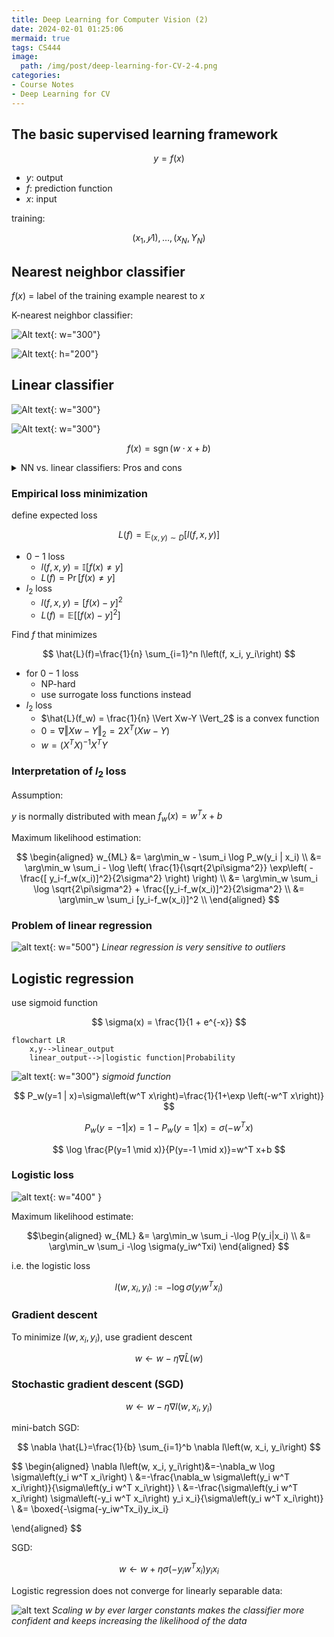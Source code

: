 ```yaml
---
title: Deep Learning for Computer Vision (2)
date: 2024-02-01 01:25:06
mermaid: true
tags: CS444
image:
  path: /img/post/deep-learning-for-CV-2-4.png
categories:
- Course Notes
- Deep Learning for CV
---
```


## The basic supervised learning framework

$$
y = f(x)
$$

- $y$: output
- $f$: prediction function
- $x$: input

training:

$$
{(x_1,𝑦1), …, (x_N,Y_N)}
$$

## Nearest neighbor classifier

$f(x)$ = label of the training example nearest to $x$

K-nearest neighbor classifier:

![Alt text](/img/post/deep-learning-for-CV-2-1.png){: w="300"}

![Alt text](/img/post/deep-learning-for-CV-2-2.png){: h="200"}

## Linear classifier

![Alt text](/img/post/deep-learning-for-CV-2-3.png){: w="300"}

![Alt text](/img/post/deep-learning-for-CV-2-4.png){: w="300"}

$$
f(x) = \operatorname{sgn} (w\cdot x + b)
$$

<details markdown="1">
<summary>NN vs. linear classifiers: Pros and cons</summary>

NN pros:

- Simple to implement
- Decision boundaries not necessarily linear
- Works for any number of classes
- Nonparametric method
NN cons:
- Need good distance function
- Slow at test time
Linear pros:
- Low-dimensional parametric representation
- Very fast at test time
Linear cons:
- Works for two classes
- How to train the linear function?
- What if data is not linearly separable?

</details>

### Empirical loss minimization

define expected loss

$$
L(f)=\mathbb{E}_{(x, y) \sim D}[l(f, x, y)]
$$

- $0-1$ loss
  - $l(f,x,y) = \mathbb{I}[f(x) \neq y]$
  - $L(f)=\operatorname{Pr}[f(x) \neq y]$
- $l_2$ loss
  - $l(f, x, y)=[f(x)-y]^2$
  - $L(f)=\mathbb{E}\left[[f(x)-y]^2\right]$
  
Find $f$ that minimizes

$$
\hat{L}(f)=\frac{1}{n} \sum_{i=1}^n l\left(f, x_i, y_i\right)
$$

- for $0-1$ loss
  - NP-hard
  - use surrogate loss functions instead
- $l_2$ loss
  - $\hat{L}(f_w) = \frac{1}{n} \Vert Xw-Y \Vert_2$ is a convex function
  - $0 = \nabla \Vert Xw-Y \Vert_2 = 2X^T (Xw - Y)$
  - $w = (X^T X)^{-1} X^T Y$

### Interpretation of $l_2$ loss

Assumption:

$y$ is normally distributed with mean $f_w(x) = w^Tx+b$

Maximum likelihood estimation:

$$
\begin{aligned}
w_{ML} &= \arg\min_w - \sum_i \log P_w(y_i | x_i) \\
       &= \arg\min_w \sum_i - \log \left( \frac{1}{\sqrt{2\pi\sigma^2}} \exp\left( - \frac{[ y_i-f_w(x_i)]^2}{2\sigma^2} \right) \right) \\
       &= \arg\min_w \sum_i \log \sqrt{2\pi\sigma^2} + \frac{[y_i-f_w(x_i)]^2}{2\sigma^2} \\
       &= \arg\min_w \sum_i [y_i-f_w(x_i)]^2 \\
\end{aligned}
$$

### Problem of linear regression

![alt text](/img/post/deep-learning-for-CV-2-5.png){: w="500"}
_Linear regression is very sensitive to outliers_

## Logistic regression

use sigmoid function

$$
\sigma(x) = \frac{1}{1 + e^{-x}}
$$

```mermaid
flowchart LR
    x,y-->linear_output
    linear_output-->|logistic function|Probability
```

![alt text](/img/post/deep-learning-for-CV-2-6.png){: w="300"}
_sigmoid function_

$$
P_w(y=1 | x)=\sigma\left(w^T x\right)=\frac{1}{1+\exp \left(-w^T x\right)}
$$

$$
P_w(y=-1 | x) = 1-P_w(y=1|x)=\sigma(-w^Tx)
$$

$$
\log \frac{P(y=1 \mid x)}{P(y=-1 \mid x)}=w^T x+b
$$

### Logistic loss

![alt text](/img/post/deep-learning-for-CV-2-9.png){: w="400" }


Maximum likelihood estimate:

$$\begin{aligned}
w_{ML} &= \arg\min_w \sum_i -\log P(y_i|x_i) \\
&= \arg\min_w \sum_i -\log \sigma(y_iw^Txi)
\end{aligned}
$$

i.e. the logistic loss

$$
l(w,x_i, y_i) := -\log \sigma(y_i  w^T x_i)
$$

### Gradient descent

To minimize $l(w,x_i, y_i)$, use gradient descent

$$
w \leftarrow w - \eta \nabla\hat{L} (w)
$$

### Stochastic gradient descent (SGD)

$$
w \leftarrow w - \eta \nabla l(w, x_i, y_i)
$$

mini-batch SGD:

$$
\nabla \hat{L}=\frac{1}{b} \sum_{i=1}^b \nabla l\left(w, x_i, y_i\right)
$$

$$
\begin{aligned}
\nabla l\left(w, x_i, y_i\right)&=-\nabla_w \log \sigma\left(y_i w^T x_i\right) \\
&=-\frac{\nabla_w \sigma\left(y_i w^T x_i\right)}{\sigma\left(y_i w^T x_i\right)} \\
&=-\frac{\sigma\left(y_i w^T x_i\right) \sigma\left(-y_i w^T x_i\right) y_i x_i}{\sigma\left(y_i w^T x_i\right)} \\
&= \boxed{-\sigma(-y_iw^Tx_i)y_ix_i}

\end{aligned}
$$

SGD:

$$
w \leftarrow w+\eta \sigma\left(-y_i w^T x_i\right) y_i x_i
$$

Logistic regression does not converge for linearly separable data:

![alt text](/img/post/deep-learning-for-CV-2-8.png)
_Scaling $w$ by ever larger constants makes the classifier more confident and keeps increasing the likelihood of the data_
